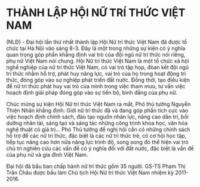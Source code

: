 # THÀNH LẬP HỘI NỮ TRÍ THỨC VIỆT NAM
(NLĐ) - Đại hội lần thứ nhất thành lập Hội Nữ trí thức Việt Nam đã được tổ chức tại Hà Nội vào sáng 8-3. Đây là một trong những sự kiện có ý nghĩa quan trọng góp phần khẳng định vai trò của đội ngũ nữ trí thức nói riêng, phụ nữ Việt Nam nói chung. Hội Nữ trí thức Việt Nam là một tổ chức xã hội nghề nghiệp của nữ trí thức Việt Nam, có vai trò tập họp, đòan kết đội ngũ trí thức nhằm hỗ trợ, phát huy năng lực, vai trò của họ trong hoạt động tri thức, đóng góp vào sự nghiệp phát triển đất nước. Đồng thời, tạo điều kiện để nữ trí thức phát huy vai trò của mình trong việc tham mưu, tư vấn việc hoạch định giải pháp đóng góp vào sự tiến bộ, bình đẳng của phụ nữ.

Chúc mừng sự kiện Hội Nữ trí thức Việt Nam ra mắt, Phó thủ tướng Nguyễn Thiện Nhân khẳng định: Giới nữ trí thức đã và đang góp phần tích cực vào việc hoạch định chính sách, đào tạo nguồn nhân lực, nâng cao dân trí, bồi dưỡng nhân tài, sáng tạo và sáng tác những công trình khoa học, văn hóa nghệ thuật có giá trị… Phó Thủ tướng đề nghị hội cần có những chính sách hỗ trợ để các nữ trí thức, đặc biệt là các nữ trí thức trẻ, có cơ hội học tập, tiếp tục nâng cao hơn nữa năng lực trình độ, song song đó thể hiện vai trò chủ trì nghiên cứu các vấn đề có ý nghĩa đối với đất nước, đặc biệt là vấn đề của phụ nữ và gia đình Việt Nam.   

Đại hội đã bầu ban chấp hành nữ trí thức gồm 35 người. GS-TS Phạm Thị Trân Châu được bầu làm Chủ tịch Hội Nữ trí thức Việt Nam nhiệm kỳ 2011-2016.
